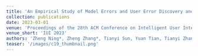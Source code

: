 ```yaml
---
title: 'An Empirical Study of Model Errors and User Error Discovery and Repair Strategies in Natural Language Database Queries'
collection: publications
date: 2023-03-01
venue: 'Proceedings of the 28th ACM Conference on Intelligent User Interfaces (IUI 2023)'
venue_short: 'IUI 2023'
authors: 'Zheng Ning*, Zheng Zhang*, Tianyi Sun, Yuan Tian, Tianyi Zhang, and <b>Toby Jia-Jun Li</b>'
teaser: '/images/c19_thumbnail.png'
---
```


